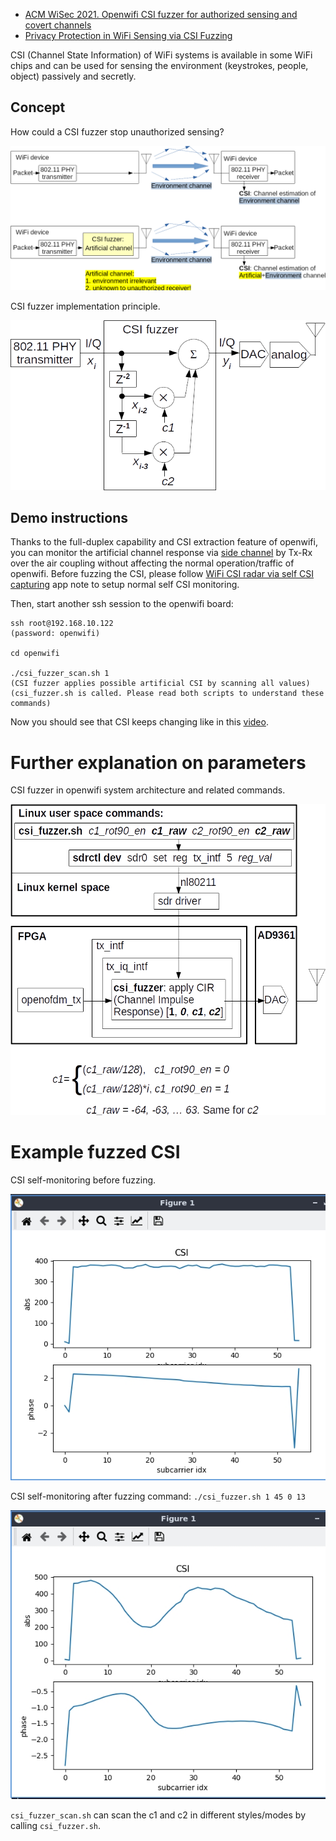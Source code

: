 <!--
Author: Xianjun jiao
SPDX-FileCopyrightText: 2021 UGent
SPDX-License-Identifier: AGPL-3.0-or-later
-->

- [ACM WiSec 2021. Openwifi CSI fuzzer for authorized sensing and covert channels](https://dl.acm.org/doi/pdf/10.1145/3448300.3468255)
- [Privacy Protection in WiFi Sensing via CSI Fuzzing](https://ieeexplore.ieee.org/abstract/document/10818006)

CSI (Channel State Information) of WiFi systems is available in some WiFi chips and can be used for sensing the environment (keystrokes, people, object) passively and secretly.

## Concept

How could a CSI fuzzer stop unauthorized sensing?

![](./csi-fuzzer-system-before-vs-now.png)

CSI fuzzer implementation principle.

![](./csi-fuzzer-principle.png)

## Demo instructions

Thanks to the full-duplex capability and CSI extraction feature of openwifi, you can monitor the artificial channel response via [side channel](./csi.md) by Tx-Rx over the air coupling without affecting the normal operation/traffic of openwifi. Before fuzzing the CSI, please follow [WiFi CSI radar via self CSI capturing](radar-self-csi.md) app note to setup normal self CSI monitoring.

Then, start another ssh session to the openwifi board:
```
ssh root@192.168.10.122
(password: openwifi)

cd openwifi

./csi_fuzzer_scan.sh 1
(CSI fuzzer applies possible artificial CSI by scanning all values)
(csi_fuzzer.sh is called. Please read both scripts to understand these commands)
```

Now you should see that CSI keeps changing like in this [video](https://youtu.be/aOPYwT77Qdw).

# Further explanation on parameters

CSI fuzzer in openwifi system architecture and related commands.

![](./csi-fuzzer-implementation.png)

# Example fuzzed CSI

CSI self-monitoring before fuzzing.

![](./csi-fuzzer-beacon-ant-back-0.jpg)

CSI self-monitoring after  fuzzing command: `./csi_fuzzer.sh 1 45 0 13`

![](./csi-fuzzer-beacon-ant-back-1-45-0-13.jpg)

`csi_fuzzer_scan.sh` can scan the c1 and c2 in different styles/modes by calling `csi_fuzzer.sh`.
